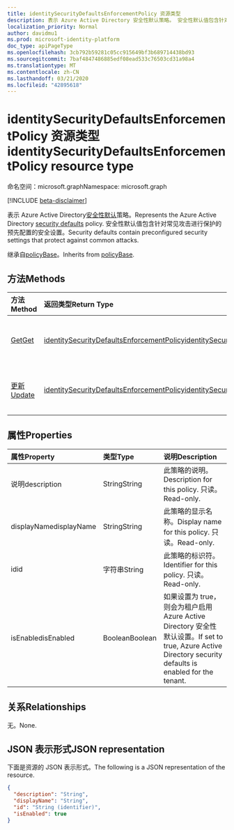 ```yaml
---
title: identitySecurityDefaultsEnforcementPolicy 资源类型
description: 表示 Azure Active Directory 安全性默认策略。 安全性默认值包含针对常见攻击进行保护的预先配置的安全设置。
localization_priority: Normal
author: davidmu1
ms.prod: microsoft-identity-platform
doc_type: apiPageType
ms.openlocfilehash: 3cb792b59281c05cc915649bf3b689714438bd93
ms.sourcegitcommit: 7baf4847486885edf08ead533c76503cd31a98a4
ms.translationtype: MT
ms.contentlocale: zh-CN
ms.lasthandoff: 03/21/2020
ms.locfileid: "42895618"
---
```

# <a name="identitysecuritydefaultsenforcementpolicy-resource-type"></a><span data-ttu-id="be585-104">identitySecurityDefaultsEnforcementPolicy 资源类型</span><span class="sxs-lookup"><span data-stu-id="be585-104">identitySecurityDefaultsEnforcementPolicy resource type</span></span>

<span data-ttu-id="be585-105">命名空间：microsoft.graph</span><span class="sxs-lookup"><span data-stu-id="be585-105">Namespace: microsoft.graph</span></span>

[!INCLUDE [beta-disclaimer](../../includes/beta-disclaimer.md)]

<span data-ttu-id="be585-106">表示 Azure Active Directory[安全性默认](https://docs.microsoft.com/azure/active-directory/fundamentals/concept-fundamentals-security-defaults)策略。</span><span class="sxs-lookup"><span data-stu-id="be585-106">Represents the Azure Active Directory [security defaults](https://docs.microsoft.com/azure/active-directory/fundamentals/concept-fundamentals-security-defaults) policy.</span></span> <span data-ttu-id="be585-107">安全性默认值包含针对常见攻击进行保护的预先配置的安全设置。</span><span class="sxs-lookup"><span data-stu-id="be585-107">Security defaults contain preconfigured security settings that protect against common attacks.</span></span>

<span data-ttu-id="be585-108">继承自[policyBase](../resources/policybase.md)。</span><span class="sxs-lookup"><span data-stu-id="be585-108">Inherits from [policyBase](../resources/policybase.md).</span></span>

## <a name="methods"></a><span data-ttu-id="be585-109">方法</span><span class="sxs-lookup"><span data-stu-id="be585-109">Methods</span></span>

| <span data-ttu-id="be585-110">方法</span><span class="sxs-lookup"><span data-stu-id="be585-110">Method</span></span>       | <span data-ttu-id="be585-111">返回类型</span><span class="sxs-lookup"><span data-stu-id="be585-111">Return Type</span></span> | <span data-ttu-id="be585-112">说明</span><span class="sxs-lookup"><span data-stu-id="be585-112">Description</span></span> |
|:-------------|:------------|:------------|
| [<span data-ttu-id="be585-113">Get</span><span class="sxs-lookup"><span data-stu-id="be585-113">Get</span></span>](../api/identitysecuritydefaultsenforcementpolicy-get.md) | [<span data-ttu-id="be585-114">identitySecurityDefaultsEnforcementPolicy</span><span class="sxs-lookup"><span data-stu-id="be585-114">identitySecurityDefaultsEnforcementPolicy</span></span>](identitysecuritydefaultsenforcementpolicy.md) | <span data-ttu-id="be585-115">读取**identitySecurityDefaultsEnforcementPolicy**对象的属性。</span><span class="sxs-lookup"><span data-stu-id="be585-115">Read the properties of an **identitySecurityDefaultsEnforcementPolicy** object.</span></span> |
| [<span data-ttu-id="be585-116">更新</span><span class="sxs-lookup"><span data-stu-id="be585-116">Update</span></span>](../api/identitysecuritydefaultsenforcementpolicy-update.md) | [<span data-ttu-id="be585-117">identitySecurityDefaultsEnforcementPolicy</span><span class="sxs-lookup"><span data-stu-id="be585-117">identitySecurityDefaultsEnforcementPolicy</span></span>](identitysecuritydefaultsenforcementpolicy.md) | <span data-ttu-id="be585-118">更新**identitySecurityDefaultsEnforcementPolicy**对象。</span><span class="sxs-lookup"><span data-stu-id="be585-118">Update an **identitySecurityDefaultsEnforcementPolicy** object.</span></span> |

## <a name="properties"></a><span data-ttu-id="be585-119">属性</span><span class="sxs-lookup"><span data-stu-id="be585-119">Properties</span></span>

| <span data-ttu-id="be585-120">属性</span><span class="sxs-lookup"><span data-stu-id="be585-120">Property</span></span>     | <span data-ttu-id="be585-121">类型</span><span class="sxs-lookup"><span data-stu-id="be585-121">Type</span></span>        | <span data-ttu-id="be585-122">说明</span><span class="sxs-lookup"><span data-stu-id="be585-122">Description</span></span> |
|:-------------|:------------|:------------|
|<span data-ttu-id="be585-123">说明</span><span class="sxs-lookup"><span data-stu-id="be585-123">description</span></span>|<span data-ttu-id="be585-124">String</span><span class="sxs-lookup"><span data-stu-id="be585-124">String</span></span>|<span data-ttu-id="be585-125">此策略的说明。</span><span class="sxs-lookup"><span data-stu-id="be585-125">Description for this policy.</span></span> <span data-ttu-id="be585-126">只读。</span><span class="sxs-lookup"><span data-stu-id="be585-126">Read-only.</span></span>|
|<span data-ttu-id="be585-127">displayName</span><span class="sxs-lookup"><span data-stu-id="be585-127">displayName</span></span>|<span data-ttu-id="be585-128">String</span><span class="sxs-lookup"><span data-stu-id="be585-128">String</span></span>|<span data-ttu-id="be585-129">此策略的显示名称。</span><span class="sxs-lookup"><span data-stu-id="be585-129">Display name for this policy.</span></span> <span data-ttu-id="be585-130">只读。</span><span class="sxs-lookup"><span data-stu-id="be585-130">Read-only.</span></span>|
|<span data-ttu-id="be585-131">id</span><span class="sxs-lookup"><span data-stu-id="be585-131">id</span></span>|<span data-ttu-id="be585-132">字符串</span><span class="sxs-lookup"><span data-stu-id="be585-132">String</span></span>|<span data-ttu-id="be585-133">此策略的标识符。</span><span class="sxs-lookup"><span data-stu-id="be585-133">Identifier for this policy.</span></span> <span data-ttu-id="be585-134">只读。</span><span class="sxs-lookup"><span data-stu-id="be585-134">Read-only.</span></span>|
|<span data-ttu-id="be585-135">isEnabled</span><span class="sxs-lookup"><span data-stu-id="be585-135">isEnabled</span></span>|<span data-ttu-id="be585-136">Boolean</span><span class="sxs-lookup"><span data-stu-id="be585-136">Boolean</span></span>|<span data-ttu-id="be585-137">如果设置为 true，则会为租户启用 Azure Active Directory 安全性默认设置。</span><span class="sxs-lookup"><span data-stu-id="be585-137">If set to true, Azure Active Directory security defaults is enabled for the tenant.</span></span>|

## <a name="relationships"></a><span data-ttu-id="be585-138">关系</span><span class="sxs-lookup"><span data-stu-id="be585-138">Relationships</span></span>

<span data-ttu-id="be585-139">无。</span><span class="sxs-lookup"><span data-stu-id="be585-139">None.</span></span>

## <a name="json-representation"></a><span data-ttu-id="be585-140">JSON 表示形式</span><span class="sxs-lookup"><span data-stu-id="be585-140">JSON representation</span></span>

<span data-ttu-id="be585-141">下面是资源的 JSON 表示形式。</span><span class="sxs-lookup"><span data-stu-id="be585-141">The following is a JSON representation of the resource.</span></span>

<!-- {
  "blockType": "resource",
  "optionalProperties": [

  ],
  "@odata.type": "microsoft.graph.identitySecurityDefaultsEnforcementPolicy",
  "baseType": "",
  "keyProperty": "id"
}-->

```json
{
  "description": "String",
  "displayName": "String",
  "id": "String (identifier)",
  "isEnabled": true
}
```

<!-- uuid: 16cd6b66-4b1a-43a1-adaf-3a886856ed98
2019-02-04 14:57:30 UTC -->
<!-- {
  "type": "#page.annotation",
  "description": "identitySecurityDefaultsEnforcementPolicy resource",
  "keywords": "",
  "section": "documentation",
  "tocPath": ""
}-->
